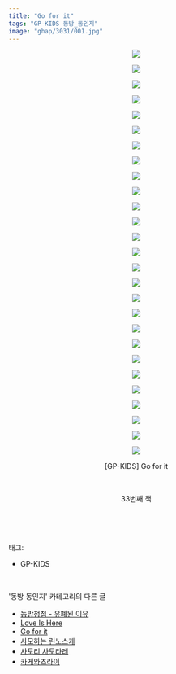 ```yaml
---
title: "Go for it"
tags: "GP-KIDS 동방_동인지"
image: "ghap/3031/001.jpg"
---
```

<div class="article">
<p style="text-align: center; clear: none; float: none;"><img src="{{ site.nasurl }}/ghap/3031/001.jpg"/></p>
<p style="text-align: center; clear: none; float: none;"><img src="{{ site.nasurl }}/ghap/3031/002.jpg"/></p>
<p style="text-align: center; clear: none; float: none;"><img src="{{ site.nasurl }}/ghap/3031/003.jpg"/></p>
<p style="text-align: center; clear: none; float: none;"><img src="{{ site.nasurl }}/ghap/3031/004.jpg"/></p>
<p style="text-align: center; clear: none; float: none;"><img src="{{ site.nasurl }}/ghap/3031/005.jpg"/></p>
<p style="text-align: center; clear: none; float: none;"><img src="{{ site.nasurl }}/ghap/3031/006.jpg"/></p>
<p style="text-align: center; clear: none; float: none;"><img src="{{ site.nasurl }}/ghap/3031/007.jpg"/></p>
<p style="text-align: center; clear: none; float: none;"><img src="{{ site.nasurl }}/ghap/3031/008.jpg"/></p>
<p style="text-align: center; clear: none; float: none;"><img src="{{ site.nasurl }}/ghap/3031/009.jpg"/></p>
<p style="text-align: center; clear: none; float: none;"><img src="{{ site.nasurl }}/ghap/3031/010.jpg"/></p>
<p style="text-align: center; clear: none; float: none;"><img src="{{ site.nasurl }}/ghap/3031/011.jpg"/></p>
<p style="text-align: center; clear: none; float: none;"><img src="{{ site.nasurl }}/ghap/3031/012.jpg"/></p>
<p style="text-align: center; clear: none; float: none;"><img src="{{ site.nasurl }}/ghap/3031/013.jpg"/></p>
<p style="text-align: center; clear: none; float: none;"><img src="{{ site.nasurl }}/ghap/3031/014.jpg"/></p>
<p style="text-align: center; clear: none; float: none;"><img src="{{ site.nasurl }}/ghap/3031/015.jpg"/></p>
<p style="text-align: center; clear: none; float: none;"><img src="{{ site.nasurl }}/ghap/3031/016.jpg"/></p>
<p style="text-align: center; clear: none; float: none;"><img src="{{ site.nasurl }}/ghap/3031/017.jpg"/></p>
<p style="text-align: center; clear: none; float: none;"><img src="{{ site.nasurl }}/ghap/3031/018.jpg"/></p>
<p style="text-align: center; clear: none; float: none;"><img src="{{ site.nasurl }}/ghap/3031/019.jpg"/></p>
<p style="text-align: center; clear: none; float: none;"><img src="{{ site.nasurl }}/ghap/3031/020.jpg"/></p>
<p style="text-align: center; clear: none; float: none;"><img src="{{ site.nasurl }}/ghap/3031/021.jpg"/></p>
<p style="text-align: center; clear: none; float: none;"><img src="{{ site.nasurl }}/ghap/3031/022.jpg"/></p>
<p style="text-align: center; clear: none; float: none;"><img src="{{ site.nasurl }}/ghap/3031/023.jpg"/></p>
<p style="text-align: center; clear: none; float: none;"><img src="{{ site.nasurl }}/ghap/3031/024.jpg"/></p>
<p style="text-align: center; clear: none; float: none;"><img src="{{ site.nasurl }}/ghap/3031/025.jpg"/></p>
<p style="text-align: center; clear: none; float: none;"><img src="{{ site.nasurl }}/ghap/3031/026.jpg"/></p>
<p style="text-align: center; clear: none; float: none;"><img src="{{ site.nasurl }}/ghap/3031/027.jpg"/></p>
<p style="text-align: center; clear: none; float: none;">[GP-KIDS] Go for it</p>
<p style="text-align: center; clear: none; float: none;"><br/></p>
<p style="text-align: center; clear: none; float: none;">33번째 책</p>
<p><br/></p>
</div><br/>
<div class="tagTrail">
<p>태그: </p>
<ul>
<li>GP-KIDS</li>
</ul>
</div><br/>
<div class="another">
<p>'동방 동인지' 카테고리의 다른 글</p>
<ul>
<li><a href="/2016-12-29-ghap_3033">동방청첩 - 유폐된 이유</a></li>
<li><a href="/2016-12-29-ghap_3032">Love Is Here</a></li>
<li><a href="/2016-12-29-ghap_3031">Go for it</a></li>
<li><a href="/2016-12-29-ghap_3028">사모하는 린노스케</a></li>
<li><a href="/2016-12-29-ghap_3026">사토리 사토라레</a></li>
<li><a href="/2016-12-29-ghap_3025">카게와즈라이</a></li>
</ul>
</div><br/>
<div class="cb_module cb_fluid">
<div class="cb_wrt cb_profile">
</div><!-- commentList close -->
</div><br/>
